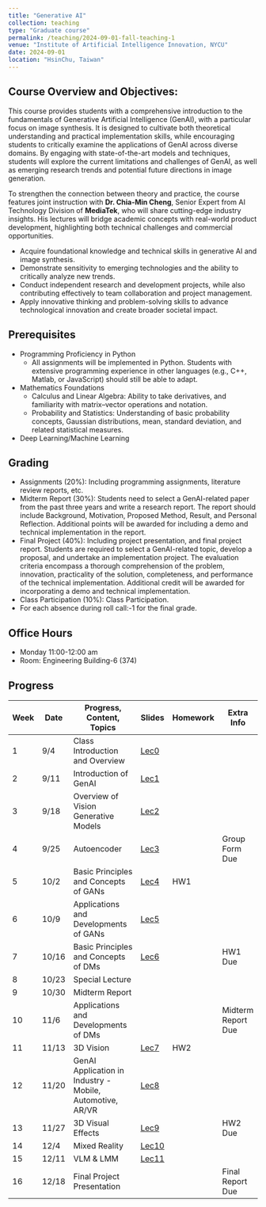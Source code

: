 ```yaml
---
title: "Generative AI"
collection: teaching
type: "Graduate course"
permalink: /teaching/2024-09-01-fall-teaching-1
venue: "Institute of Artificial Intelligence Innovation, NYCU"
date: 2024-09-01
location: "HsinChu, Taiwan"
---
```


## Course Overview and Objectives:
This course provides students with a comprehensive introduction to the fundamentals of Generative Artificial Intelligence (GenAI), with a particular focus on image synthesis. It is designed to cultivate both theoretical understanding and practical implementation skills, while encouraging students to critically examine the applications of GenAI across diverse domains. By engaging with state-of-the-art models and techniques, students will explore the current limitations and challenges of GenAI, as well as emerging research trends and potential future directions in image generation.

To strengthen the connection between theory and practice, the course features joint instruction with **Dr. Chia-Min Cheng**, Senior Expert from AI Technology Division of **MediaTek**, who will share cutting-edge industry insights. His lectures will bridge academic concepts with real-world product development, highlighting both technical challenges and commercial opportunities.

* Acquire foundational knowledge and technical skills in generative AI and image synthesis.
* Demonstrate sensitivity to emerging technologies and the ability to critically analyze new trends.
* Conduct independent research and development projects, while also contributing effectively to team collaboration and project management.
* Apply innovative thinking and problem-solving skills to advance technological innovation and create broader societal impact.

## Prerequisites
* Programming Proficiency in Python
  * All assignments will be implemented in Python. Students with extensive programming experience in other languages (e.g., C++, Matlab, or JavaScript) should still be able to adapt.
* Mathematics Foundations
  * Calculus and Linear Algebra: Ability to take derivatives, and familiarity with matrix–vector operations and notation.
  * Probability and Statistics: Understanding of basic probability concepts, Gaussian distributions, mean, standard deviation, and related statistical measures.
* Deep Learning/Machine Learning
 
## Grading
* Assignments (20%): Including programming assignments, literature review reports, etc.
* Midterm Report (30%): Students need to select a GenAI-related paper from the past three years and write a research report. The report should include Background, Motivation, Proposed Method, Result, and Personal Reflection. Additional points will be awarded for including a demo and technical implementation in the report.
* Final Project (40%): Including project presentation, and final project report. Students are required to select a GenAI-related topic, develop a proposal, and undertake an implementation project. The evaluation criteria encompass a thorough comprehension of the problem, innovation, practicality of the solution, completeness, and performance of the technical implementation. Additional credit will be awarded for incorporating a demo and technical implementation.
* Class Participation (10%): Class Participation.
* For each absence during roll call:-1 for the final grade.

## Office Hours
* Monday 11:00-12:00 am
* Room: Engineering Building-6 (374)


## Progress

| Week | Date       | Progress, Content, Topics         | Slides           | Homework | Extra Info |
|------|------------|-----------------------------------|------------------|----------|------------|
| 1    | 9/4       | Class Introduction and Overview | [Lec0](https://drive.google.com/uc?export=view&id=1D0rdZOYLCSVgnfzXCNXQoTobzbv74FCY) |          |            |
| 2    | 9/11       | Introduction of GenAI | [Lec1](https://drive.google.com/uc?export=view&id=1oLJrPywX5gybf10yzUP8dFvI8IfbaiAm) |            |            |
| 3    | 9/18        | Overview of Vision Generative Models | [Lec2](https://drive.google.com/uc?export=view&id=1wUBgrU-jRDxfrDt0YOu_mUsDWupdQfHx) |            |            |
| 4    | 9/25       | Autoencoder | [Lec3](https://drive.google.com/uc?export=view&id=1eKK8npyWViZE29TK1lRZsR-PmBzI4e-N) |            | Group Form Due |
| 5    | 10/2       | Basic Principles and Concepts of GANs  | [Lec4]() | HW1 |            |
| 6    | 10/9       | Applications and Developments of GANs | [Lec5]() |            |            |
| 7    | 10/16        | Basic Principles and Concepts of DMs | [Lec6]() |            | HW1 Due |
| 8    | 10/23        | Special Lecture |          |            |            |
| 9    | 10/30       | Midterm Report |          |          |          |
| 10   | 11/6       | Applications and Developments of DMs |          |            | Midterm Report Due |
| 11   | 11/13       | 3D Vision | [Lec7]() | HW2 |          |
| 12   | 11/20        | GenAI Application in Industry - Mobile, Automotive, AR/VR  | [Lec8]() |            |            |
| 13   | 11/27       | 3D Visual Effects | [Lec9]() |          | HW2 Due |
| 14   | 12/4       | Mixed Reality  | [Lec10]() |          |            |
| 15   | 12/11       | VLM & LMM | [Lec11]() |          |            |
| 16   | 12/18        | Final Project Presentation |          |          | Final Report Due |

